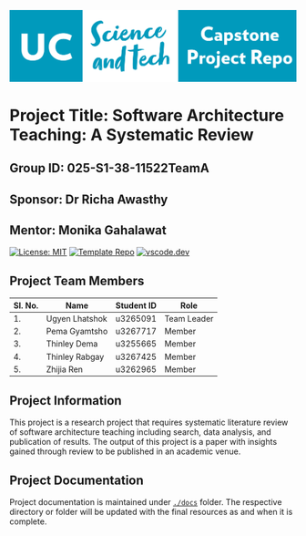 ![logo](./docs/images/capstone-logo.png)

# Project Title: Software Architecture Teaching: A Systematic Review
## Group ID: 025-S1-38-11522TeamA
## Sponsor: Dr Richa Awasthy
## Mentor: Monika Gahalawat 

[![License: MIT](https://img.shields.io/badge/License-MIT-yellow.svg)](https://opensource.org/licenses/MIT)
[![Template Repo](https://img.shields.io/badge/Template-%20Repo-blue)](https://github.com/new?template_name=its-capstone-repo-template&template_owner=UC-SciTech)
[![vscode.dev](https://img.shields.io/badge/vscode-dev-blue)](https://vscode.dev)


## Project Team Members
| Sl. No. | Name | Student ID | Role |
| ------ | ---- | ---------- | ---- |
| 1. | Ugyen Lhatshok | u3265091 | Team Leader |
| 2. | Pema Gyamtsho  | u3267717 | Member |
| 3. | Thinley Dema | u3255665 | Member |
| 4. | Thinley Rabgay | u3267425 | Member |
| 5. | Zhijia Ren |   u3262965 | Member |


## Project Information

This project is a research project that requires systematic literature review of software architecture teaching including search, data analysis, and publication of results. The output of this project is a paper with insights gained through review to be published in an academic venue.

## Project Documentation

Project documentation is maintained under [`./docs`](./docs/) folder. The respective directory or folder will be updated with the final resources as and when it is complete.

